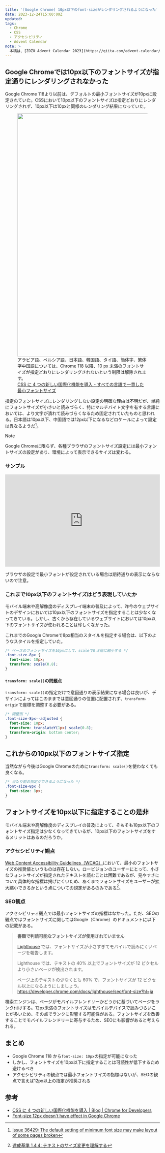 ```yaml
---
title: '[Google Chrome] 10px以下のfont-sizeがレンダリングされるようになった'
date: 2023-12-24T15:00:00Z
updated:
tags:
  - Chrome
  - CSS
  - アクセシビリティ
  - Advent Calendar
note: >
  本稿は、[ZOZO Advent Calendar 2023](https://qiita.com/advent-calendar/2023/zozo) シリーズ 9の25日目の記事です。
---
```


## Google Chromeでは10px以下のフォントサイズが指定通りにレンダリングされなかった

Google Chrome 118より以前は、デフォルトの最小フォントサイズが10pxに設定されていた。CSSにおいて10px以下のフォントサイズは指定どおりにレンダリングされず、10px以下は10pxと同様のレンダリング結果になっていた。

<figure>
  <img alt="" height="790" src="https://developer.chrome.com/blog/css-i18n-features/image/minimum-font-size.png?hl=ja" width="919" />
  <figcaption>
    アラビア語、ペルシア語、日本語、韓国語、タイ語、簡体字、繁体字中国語については、Chrome 118 以降、10 px 未満のフォントサイズが指定どおりにレンダリングされないという制限は解除されます。<br>
    <a href="https://developer.chrome.com/blog/css-i18n-features?hl=ja#consistent_minimum_font_size_across_languages">CSS に 4 つの新しい国際化機能を導入 - すべての言語で一貫した最小フォントサイズ</a></figcaption>
</figure>

指定のフォントサイズにレンダリングしない設定の明確な理由は不明だが、単純にフォントサイズが小さいと読みづらく、特にマルチバイト文字を有する言語においては、より文字が潰れて読みづらくなるため固定されていたものと思われる。日本語は10px以下、中国語では12px以下になるなどロケールによって設定は異なるようだ[^1]。

[^1]: [Issue 36429: The default setting of minimum font size may make layout of some pages broken](https://bugs.chromium.org/p/chromium/issues/detail?id=36429)

> [!NOTE]
> Google Chromeに限らず、各種ブラウザのフォントサイズ設定には最小フォントサイズの設定があり、環境によって表示できるサイズは変わる。

### サンプル

<iframe height="300" style="width: 100%;" scrolling="no" title="minimum font-size" src="https://codepen.io/hiro0218/embed/RwdwEEv?default-tab=result&theme-id=light" frameborder="no" loading="lazy" allowtransparency="true" allowfullscreen="true">
  See the Pen <a href="https://codepen.io/hiro0218/pen/RwdwEEv">
  minimum font-size</a> by hiro (<a href="https://codepen.io/hiro0218">@hiro0218</a>)
  on <a href="https://codepen.io">CodePen</a>.
</iframe>

ブラウザの設定で最小フォントが設定されている場合は期待通りの表示にならないので注意。

### これまで10px以下のフォントサイズはどう表現していたか

モバイル端末や高解像度のディスプレイ端末の普及によって、昨今のウェブサイトのデザインにおいては10px以下のフォントサイズを指定することは少なくなってきている。しかし、古くから存在しているウェブサイトにおいては10px以下のフォントサイズが使われることは珍しくなかった。

これまでのGoogle Chromeで8px相当のスタイルを指定する場合は、以下のようなスタイルを指定していた。

```css
/* ベースのフォントサイズを10pxにして、scaleで0.8倍に縮小する */
.font-size-8px {
  font-size: 10px;
  transform: scale(0.8);
}
```

#### `transform: scale()`の問題点

`transform: scale()`の指定だけで意図通りの表示結果になる場合は良いが、デザインによってはこのままでは意図通りの位置に配置されず、`transform-origin`で座標を調整する必要がある。

```css
/* 調整例 */
.font-size-8px--adjusted {
  font-size: 10px;
  transform: translateY(1px) scale(0.8);
  transform-origin: bottom center;
}
```

## これからの10px以下のフォントサイズ指定

当然ながら今後はGoogle Chromeのために`transform: scale()`を使わなくても良くなる。

```css
/* 当たり前の指定ができるようになった */
.font-size-8px {
  font-size: 8px;
}
```

## フォントサイズを10px以下に指定することの是非

モバイル端末や高解像度のディスプレイの普及によって、そもそも10px以下のフォントサイズ指定は少なくなってきているが、10px以下のフォントサイズをするメリットはあるのだろうか。

### アクセシビリティ観点

[Web Content Accessibility Guidelines（WCAG）](https://www.w3.org/TR/WCAG21/)において、最小のフォントサイズの推奨値というものは存在しない。ロービジョンのユーザーにとって、小さなフォントサイズが指定されたテキストを読むことは困難であるが、見やすさについて具体的な指標は掲げにくいため、あくまでフォントサイズをユーザーが拡大縮小できるかという点についての規定があるのみである[^2]。

[^2]: [達成基準 1.4.4: テキストのサイズ変更を理解する](https://waic.jp/translations/UNDERSTANDING-WCAG20/visual-audio-contrast-scale.html)

### SEO観点

アクセシビリティ観点では最小フォントサイズの指標はなかった。ただ、SEOの観点ではフォントサイズに関してはGoogle（Chrome）のドキュメントに以下の記載がある。

> **書類で判読可能なフォントサイズが使用されていません**
>
> [Lighthouse](https://developer.chrome.com/docs/lighthouse/overview?hl=ja) では、フォントサイズが小さすぎてモバイルで読みにくいページを報告します。
>
> Lighthouse では、テキストの 40% 以上でフォントサイズが 12 ピクセルより小さいページが検出されます。
>
> ページ上のテキストの少なくとも 60% で、フォントサイズが 12 ピクセル以上になるようにしましょう。
> https://developer.chrome.com/docs/lighthouse/seo/font-size?hl=ja

検索エンジンは、ページがモバイルフレンドリーかどうかに基づいてページをランク付けする。12px未満のフォントサイズはモバイルデバイスで読みづらいことが多いため、その点でランクに影響する可能性がある。フォントサイズを改善することでモバイルフレンドリーに寄与するため、SEOにも影響があると考えられる。

## まとめ

- Google Chrome 118 から`font-size: 10px`の指定が可能になった
- しかし、フォントサイズを10px以下に指定することは可読性が低下するため避けるべき
- アクセシビリティの観点では最小フォントサイズの指標はないが、SEOの観点で言えば12px以上の指定が推奨される

## 参考

- [CSS に 4 つの新しい国際化機能を導入 | Blog | Chrome for Developers](https://developer.chrome.com/blog/css-i18n-features?hl=ja)
- [Font-size 12px doesn't have effect in Google Chrome](https://stackoverflow.com/questions/2295095/font-size-12px-doesnt-have-effect-in-google-chrome)

